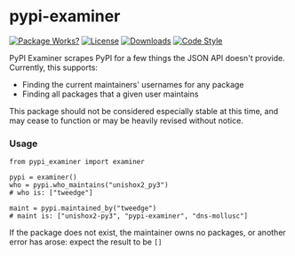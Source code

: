 # pypi-examiner

[![Package Works?](https://github.com/tweedge/pypi-examiner/actions/workflows/live.yml/badge.svg)](https://github.com/tweedge/pypi-examiner/actions/workflows/live.yml)
[![License](https://img.shields.io/github/license/tweedge/pypi-examiner)](https://github.com/tweedge/pypi-examiner)
[![Downloads](https://img.shields.io/pypi/dm/pypi-examiner)](https://pypi.org/project/pypi-examiner/)
[![Code Style](https://img.shields.io/badge/code%20style-black-black)](https://github.com/psf/black)

PyPI Examiner scrapes PyPI for a few things the JSON API doesn't provide. Currently, this supports:

* Finding the current maintainers' usernames for any package
* Finding all packages that a given user maintains

This package should not be considered especially stable at this time, and may cease to function or may be heavily revised without notice.

### Usage

```
from pypi_examiner import examiner

pypi = examiner()
who = pypi.who_maintains("unishox2_py3")
# who is: ["tweedge"]

maint = pypi.maintained_by("tweedge")
# maint is: ["unishox2-py3", "pypi-examiner", "dns-mollusc"]
```

If the package does not exist, the maintainer owns no packages, or another error has arose: expect the result to be `[]`
